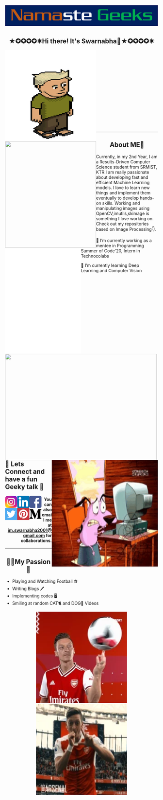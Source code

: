 # <div align="center" ><img src="https://github.com/sd2001/sd2001/blob/master/Screenshot_9.png"></div>
## <div align="center" >★✪✪✪✪✷Hi there! It's Swarnabha👋★✪✪✪✪✷ </div>
  
<p >
  <img align="left" width="300" height="300" src="https://github.com/sd2001/sd2001/blob/master/200w%20(3).webp">
  <img align="left" width="300" height="350" src="https://github.com/sd2001/sd2001/blob/master/giphy.gif">
  <img align="left" width="250" height="350" src="https://github.com/sd2001/sd2001/blob/master/giphy%20(1).gif">
</p>

<br /><br /><br /><br /><br /><br /><br /><br /><br /><br /><br /><br /><br /><br /><br />
<hr/>

## <div align="center" >About ME👋 </div>

Currently, in my 2nd Year, I am a Results-Driven Computer Science student from SRMIST, KTR.I am really passionate about developing fast and efficient Machine Learning models. I love to learn new things and implement them eventually to develop hands-on skills. Working and manipulating images using OpenCV,imutils,skimage is something I love working on. Check out my repositories based on Image Processing👇.

🔭 I’m currently working as a mentee in Programming Summer of Code'20, Intern in Technocolabs

🌱 I’m currently learning Deep Learning and Computer Vision



<div>
  <p><img align="left" img width="500" height="350" src="https://github-readme-stats.vercel.app/api?username=sd2001&show_icons=true&theme=tokyonight"></p>
  <p><img align="right" img width="350" height="350" src="https://github.com/sd2001/sd2001/blob/master/tenor%20(2).gif"></p>
  <br /><br /><br /><br /><br /><br /><br /><br /><br /><br /><br /><br /><br /><br /><br />
  </div>
<br>


## 💬 Lets Connect and have a fun Geeky talk 📱 
<a href="https://www.instagram.com/__swarnabha.d__/">
  <img align="left" alt="SD | Insta" width="40px" src="https://github.com/sd2001/sd2001/blob/master/instagram.svg" />
</a>
<a href="https://www.linkedin.com/in/swarnabha-das-2001official/">
  <img align="left" alt="SD | Insta" width="40px" src="https://github.com/sd2001/sd2001/blob/master/linkedin.svg" />
</a>
<a href="https://www.facebook.com/swarnabha.das.737">
  <img align="left" alt="SD | Insta" width="40px" src="https://github.com/sd2001/sd2001/blob/master/facebook%20(1).svg" />
</a>
<a href="https://twitter.com/swarnabha_das">
  <img align="left" alt="SD | Insta" width="40px" src="https://github.com/sd2001/sd2001/blob/master/twitter.svg" />
</a>
<a href="https://in.pinterest.com/imswarnabha2001/boards/">
  <img align="left" alt="SD | Insta" width="40px" src="https://github.com/sd2001/sd2001/blob/master/pinterest.svg" />
</a>
<a href="https://medium.com/@im.swarnabha2001">
  <img align="left" alt="SD | Insta" width="40px" src="https://github.com/sd2001/sd2001/blob/master/medium.svg" />  
</a>

#### <div align="right" > You can also email me at im.swarnabha2001@gmail.com for collaborations.</div>
<hr />


## <div align="center" > 🦹‍♀️My Passion🤖</div>

- Playing and Watching Football ️⚽️
- Writing Blogs 🖊
- Implementing codes 🖥
- Smiling at random CAT🐈 and DOG🐶 Videos

<div align="center" >
  <img width="300" height="300" src="https://github.com/sd2001/sd2001/blob/master/200w.webp">
  <img width="300" height="300" src="https://github.com/sd2001/sd2001/blob/master/200.webp">
  </div>


























<!--
**sd2001/sd2001** is a ✨ _special_ ✨ repository because its `README.md` (this file) appears on your GitHub profile.

Here are some ideas to get you started:

- 🔭 I’m currently working on ...
- 🌱 I’m currently learning ...
- 👯 I’m looking to collaborate on ...
- 🤔 I’m looking for help with ...
- 💬 Ask me about ...
- 📫 How to reach me: ...
- 😄 Pronouns: ...
- ⚡ Fun fact: ...
-->

  
